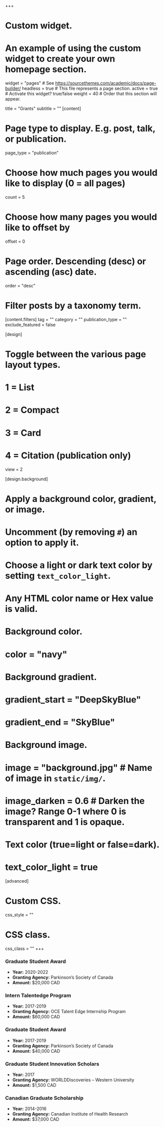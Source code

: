 +++
# Custom widget.
# An example of using the custom widget to create your own homepage section.

widget = "pages"  # See https://sourcethemes.com/academic/docs/page-builder/
headless = true  # This file represents a page section.
active = true  # Activate this widget? true/false
weight = 40  # Order that this section will appear.

title = "Grants"
subtitle = ""
[content]
  # Page type to display. E.g. post, talk, or publication.
  page_type = "publication"
  
  # Choose how much pages you would like to display (0 = all pages)
  count = 5
  
  # Choose how many pages you would like to offset by
  offset = 0

  # Page order. Descending (desc) or ascending (asc) date.
  order = "desc"

  # Filter posts by a taxonomy term.
  [content.filters]
    tag = ""
    category = ""
    publication_type = ""
    exclude_featured = false
  
[design]
  # Toggle between the various page layout types.
  #   1 = List
  #   2 = Compact
  #   3 = Card
  #   4 = Citation (publication only)
  view = 2
  
[design.background]
  # Apply a background color, gradient, or image.
  #   Uncomment (by removing `#`) an option to apply it.
  #   Choose a light or dark text color by setting `text_color_light`.
  #   Any HTML color name or Hex value is valid.
    
  # Background color.
  # color = "navy"
  
  # Background gradient.
  # gradient_start = "DeepSkyBlue"
  # gradient_end = "SkyBlue"
  
  # Background image.
  # image = "background.jpg"  # Name of image in `static/img/`.
  # image_darken = 0.6  # Darken the image? Range 0-1 where 0 is transparent and 1 is opaque.

  # Text color (true=light or false=dark).
  # text_color_light = true  
  
[advanced]
 # Custom CSS. 
 css_style = ""
 
 # CSS class.
 css_class = ""
+++

### __Graduate Student Award__

- __Year:__ 2020-2022
- __Granting Agency:__ Parkinson’s Society of Canada
- __Amount:__ $20,000 CAD

### __Intern Talentedge Program__

- __Year:__ 2017-2019
- __Granting Agency:__ OCE Talent Edge Internship Program 
- __Amount:__ $60,000 CAD

### __Graduate Student Award__

- __Year:__ 2017-2019
- __Granting Agency:__ Parkinson’s Society of Canada
- __Amount:__ $40,000 CAD

### __Graduate Student Innovation Scholars__

- __Year:__ 2017
- __Granting Agency:__ WORLDDiscoveries – Western University
- __Amount:__ $1,500 CAD

### __Canadian Graduate Scholarship__

- __Year:__ 2014-2016
- __Granting Agency:__ Canadian Institute of Health Research
- __Amount:__ $37,000 CAD
